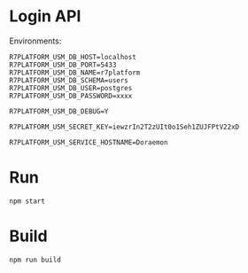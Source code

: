 # Login API

Environments: 

```
R7PLATFORM_USM_DB_HOST=localhost
R7PLATFORM_USM_DB_PORT=5433
R7PLATFORM_USM_DB_NAME=r7platform
R7PLATFORM_USM_DB_SCHEMA=users
R7PLATFORM_USM_DB_USER=postgres
R7PLATFORM_USM_DB_PASSWORD=xxxx

R7PLATFORM_USM_DB_DEBUG=Y

R7PLATFORM_USM_SECRET_KEY=iewzrIn2T2zUIt0o1Seh1ZUJFPtV22xD

R7PLATFORM_USM_SERVICE_HOSTNAME=Doraemon
```

# Run

```
npm start
```

# Build

```
npm run build
```

